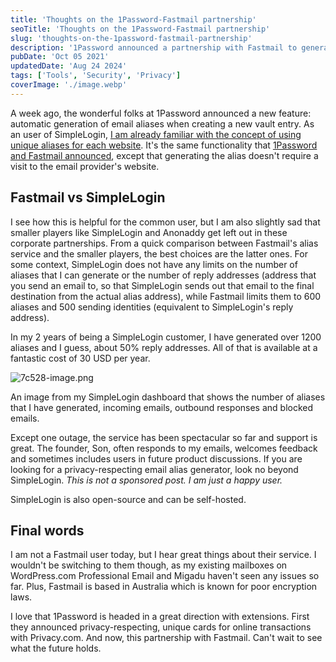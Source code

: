 ```yaml
---
title: 'Thoughts on the 1Password-Fastmail partnership'
seoTitle: 'Thoughts on the 1Password-Fastmail partnership'
slug: 'thoughts-on-the-1password-fastmail-partnership'
description: '1Password announced a partnership with Fastmail to generate unique email aliases within the 1Password apps. But, did you know that SimpleLogin is better?'
pubDate: 'Oct 05 2021'
updatedDate: 'Aug 24 2024'
tags: ['Tools', 'Security', 'Privacy']
coverImage: './image.webp'
---
```


A week ago, the wonderful folks at 1Password announced a new feature: automatic generation of email aliases when creating a new vault entry. As an user of SimpleLogin, [I am already familiar with the concept of using unique aliases for each website](https://blogarunsathiya.wordpress.com/2020/06/25/of-emails-and-aliases/). It's the same functionality that [1Password and Fastmail announced](https://blog.1password.com/fastmail-masked-email/), except that generating the alias doesn't require a visit to the email provider's website.

## Fastmail vs SimpleLogin

I see how this is helpful for the common user, but I am also slightly sad that smaller players like SimpleLogin and Anonaddy get left out in these corporate partnerships. From a quick comparison between Fastmail's alias service and the smaller players, the best choices are the latter ones. For some context, SimpleLogin does not have any limits on the number of aliases that I can generate or the number of reply addresses (address that you send an email to, so that SimpleLogin sends out that email to the final destination from the actual alias address), while Fastmail limits them to 600 aliases and 500 sending identities (equivalent to SimpleLogin's reply address).

In my 2 years of being a SimpleLogin customer, I have generated over 1200 aliases and I guess, about 50% reply addresses. All of that is available at a fantastic cost of 30 USD per year.

![7c528-image.png](https://blogarunsathiya.files.wordpress.com/2022/07/7c528-image.png?w=1024&h=440)

An image from my SimpleLogin dashboard that shows the number of aliases that I have generated, incoming emails, outbound responses and blocked emails.

Except one outage, the service has been spectacular so far and support is great. The founder, Son, often responds to my emails, welcomes feedback and sometimes includes users in future product discussions. If you are looking for a privacy-respecting email alias generator, look no beyond SimpleLogin. *This is not a sponsored post. I am just a happy user.*

SimpleLogin is also open-source and can be self-hosted.

## Final words

I am not a Fastmail user today, but I hear great things about their service. I wouldn't be switching to them though, as my existing mailboxes on WordPress.com Professional Email and Migadu haven't seen any issues so far. Plus, Fastmail is based in Australia which is known for poor encryption laws.

I love that 1Password is headed in a great direction with extensions. First they announced privacy-respecting, unique cards for online transactions with Privacy.com. And now, this partnership with Fastmail. Can't wait to see what the future holds.
